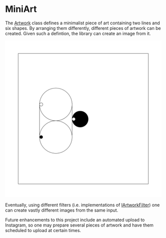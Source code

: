 # MiniArt

The [Artwork](MiniArtLibrary/Artwork.cs) class defines a minimalist piece of art containing two lines and six shapes. By arranging them differently, different pieces of artwork can be created. Given such a defintion, the library can create an image from it.

![Sample artwork](MiniArtTest/TestData/Artwork.png)

Eventually, using different filters (i.e. implementations of [IArtworkFilter](MiniArtLibrary/Filters/IArtworkFilter.cs)) one can create vastly different images from the same input.

Future enhancements to this project include an automated upload to Instagram, so one may prepare several pieces of artwork and have them scheduled to upload at certain times.
